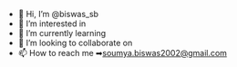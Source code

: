 - 👋 Hi, I’m @biswas_sb
- 👀 I’m interested in 
- 🌱 I’m currently learning 
- 💞️ I’m looking to collaborate on 
- 📫 How to reach me ➡soumya.biswas2002@gmail.com

<!---
ChemicallyIncorrect/ChemicallyIncorrect is a ✨ special ✨ repository because its `README.md` (this file) appears on your GitHub profile.
You can click the Preview link to take a look at your changes.
--->
